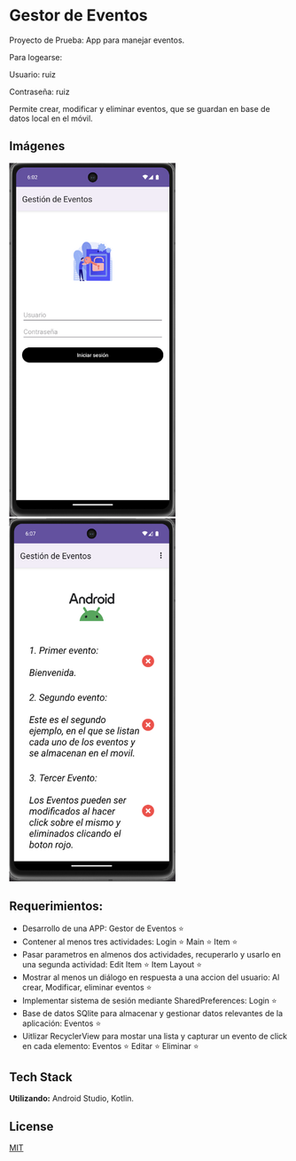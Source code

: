 # Gestor de Eventos

Proyecto de Prueba: App para manejar eventos.

Para logearse:

Usuario: ruiz

Contraseña: ruiz

Permite crear, modificar y eliminar eventos, que se guardan en base de datos local en el móvil.

## Imágenes

<img src="images/menu.png" alt="App Screenshot Menu" width="300">
<img src="images/main.png" alt="App Screenshot Main" width="300">

## Requerimientos:

 - Desarrollo de una APP: Gestor de Eventos ⭐
 - Contener al menos tres actividades: Login ⭐ Main ⭐ Item ⭐
 - Pasar parametros en almenos dos actividades, recuperarlo y usarlo en una segunda actividad: Edit Item ⭐ Item Layout ⭐
 - Mostrar al menos un diálogo en respuesta a una accion del usuario: Al crear, Modificar, eliminar eventos ⭐
 - Implementar sistema de sesión mediante SharedPreferences: Login ⭐
 - Base de datos SQlite para almacenar y gestionar datos relevantes de la aplicación: Eventos ⭐
 - Uitlizar RecyclerView para mostar una lista y capturar un evento de click en cada elemento: Eventos ⭐ Editar ⭐ Eliminar ⭐

## Tech Stack

**Utilizando:** Android Studio, Kotlin.


## License

[MIT](https://choosealicense.com/licenses/mit/)
